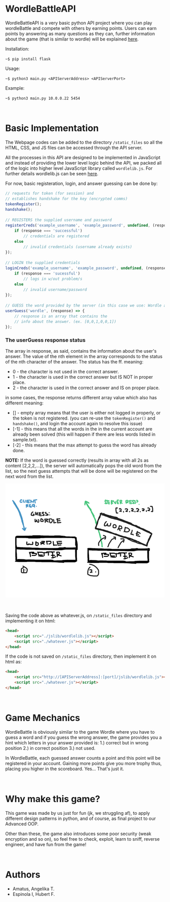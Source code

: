 # WordleBattleAPI

WordleBattleAPI is a very basic python API project where you can play wordleBattle and compete with others by earning points. Users can earn points by answering as many questions as they can, further information about the game (that is similar to wordle) will be explained [here](#game-mechanics).

Installation:

`~$ pip install flask`

Usage:

`~$ python3 main.py <APIServerAddress> <APIServerPort>`

Example:

`~$ python3 main.py 10.0.0.22 5454`

<br/>

# Basic Implementation

The Webpage codes can be added to the directory `/static_files` so all the HTML, CSS, and JS files can be accessed through the API server.	

All the processes in this API are designed to be implemented in JavaScript and instead of providing the lower level logic behind the API, we packed all of the logic into higher level JavaScript library called `wordlelib.js`. For further details wordlelib.js can be seen [here](.).

For now, basic registeration, login, and answer guessing can be done by:

```javascript
// requests for token (for session) and
// establishes handshake for the key (encrypted comms)
tokenRegister();
handshake();

// REGISTERS the supplied username and password
registerCreds('example_username', 'example_password', undefined, (response) => {
	if (response === 'successful')
		// credentials are registered
	else
		// invalid credentials (username already exists)
});

// LOGIN the supplied credentials
loginCreds('example_username', 'example_password', undefined, (response) => {
	if (response === 'sucessful')
		// logs in w/out problem/s
	else
		// invalid username/password
});

// GUESS the word provided by the server (in this case we use: Wordle as answer)
userGuess('wordle', (response) => {
	// response is an array that contains the
	// info about the answer. (ex. [0,0,1,0,0,1])
});
```

### The userGuess **response status**

The array in response, as said, contains the information about the user's answer. The value of the nth element in the array corresponds to the status of the nth character of the answer. The status has the ff. meaning:
-	0 - the character is not used in the correct answer.
-	1 - the character is used in the correct answer but IS NOT in proper place.
-	2 - the character is used in the correct answer and IS on proper place.

in some cases, the response returns different array value which also has different meaning:
-	[] - empty array means that the user is either not logged in properly, or the token is not registered. (you can re-use the `tokenRegister()` and `handshake()`, and login the account again to resolve this issue)
-	[-1] - this means that all the words in the in the current account are already been solved (this will happen if there are less words listed in sample.txt).
-	[-2] - this means that the max attempt to guess the word has already done.

**NOTE:** If the word is guessed correctly (results in array with all 2s as content [2,2,2,...]), the server will automatically pops the old word from the list, so the next guess attempts that will be done will be registered on the next word from the list.

![Sample Visual](./images/visuals1.png "Server pops the word when correct answer was guessed")

<br/>

Saving the code above as whatever.js, on `/static_files` directory and implementing it on html:

```html
<head>
	<script src="./jslib/wordlelib.js"></script>
	<script src="./whatever.js"></script>
</head>
```

If the code is not saved on `/static_files` directory, then implement it on html as:

```html
<head>
	<script src="http://[APIServerAddress]:[port]/jslib/wordlelib.js"></script>
	<script src="./whatever.js"></script>
</head>
```

<br/>

# Game Mechanics

WordleBattle is obviously similar to the game Wordle where you have to guess a word and if you guess the wrong answer, the game provides you a hint which letters in your answer provided is: 1.) correct but in wrong position 2.) in correct position 3.) not used.

In WordleBattle, each guessed answer counts a point and this point will be registered in your account. Gaining more points give you more trophy thus, placing you higher in the scoreboard. Yes... That's just it.

<br/>

# Why make this game?

This game was made by us just for fun (jk, we struggling af), to apply different design patterns in python, and of course, as final project to our Advanced OOP.

Other than these, the game also introduces some poor security (weak encryption and so on), so feel free to check, exploit, learn to sniff, reverse engineer, and have fun from the game!

<br/>

# Authors
- Amatus, Angelika T.
- Espinola I, Hubert F.